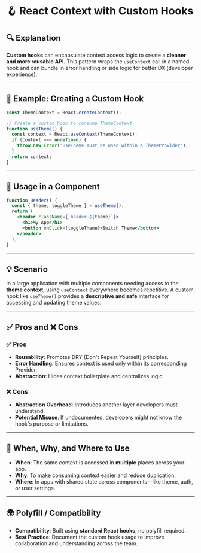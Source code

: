 
# 🪝 React Context with Custom Hooks

## 🔍 Explanation

**Custom hooks** can encapsulate context access logic to create a **cleaner and more reusable API**. This pattern wraps the `useContext` call in a named hook and can bundle in error handling or side logic for better DX (developer experience).

---

## 🧱 Example: Creating a Custom Hook

```jsx
const ThemeContext = React.createContext();

// Create a custom hook to consume ThemeContext
function useTheme() {
  const context = React.useContext(ThemeContext);
  if (context === undefined) {
    throw new Error('useTheme must be used within a ThemeProvider');
  }
  return context;
}
```

---

## 🎯 Usage in a Component

```jsx
function Header() {
  const { theme, toggleTheme } = useTheme();
  return (
    <header className={`header-${theme}`}>
      <h1>My App</h1>
      <button onClick={toggleTheme}>Switch Theme</button>
    </header>
  );
}
```

---

## 💡 Scenario

In a large application with multiple components needing access to the **theme context**, using `useContext` everywhere becomes repetitive. A custom hook like `useTheme()` provides a **descriptive and safe** interface for accessing and updating theme values.

---

## ✅ Pros and ❌ Cons

### ✅ Pros

- **Reusability**: Promotes DRY (Don't Repeat Yourself) principles.
- **Error Handling**: Ensures context is used only within its corresponding Provider.
- **Abstraction**: Hides context boilerplate and centralizes logic.

### ❌ Cons

- **Abstraction Overhead**: Introduces another layer developers must understand.
- **Potential Misuse**: If undocumented, developers might not know the hook's purpose or limitations.

---

## 📘 When, Why, and Where to Use

- **When**: The same context is accessed in **multiple** places across your app.
- **Why**: To make consuming context easier and reduce duplication.
- **Where**: In apps with shared state across components—like theme, auth, or user settings.

---

## 🌍 Polyfill / Compatibility

- **Compatibility**: Built using **standard React hooks**; no polyfill required.
- **Best Practice**: Document the custom hook usage to improve collaboration and understanding across the team.

